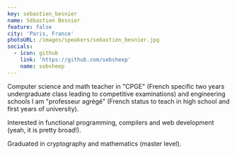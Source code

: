 ```yaml
---
key: sebastien_besnier
name: Sébastien Besnier
feature: false
city: 'Paris, France'
photoURL: /images/speakers/sebastien_besnier.jpg
socials:
  - icon: github
    link: 'https://github.com/sebsheep'
    name: sebsheep
---
```


Computer science and math teacher in "CPGE" (French specific two years undergraduate class leading to competitive examinations) and engineering schools I am "professeur agrégé" (French status to teach in high school and first years of university).

Interested in functional programming, compilers and web development (yeah, it is pretty broad!).

Graduated in cryptography and mathematics (master level).